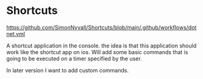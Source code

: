 # Shortcuts
https://github.com/SimonNyvall/Shortcuts/blob/main/.github/workflows/dotnet.yml

A shortcut application in the console. the idea is that this application should work like the shortcut app on ios.
Will add some basic commands that is going to be executed on a timer specified by the user.

In later version I want to add custom commands.
